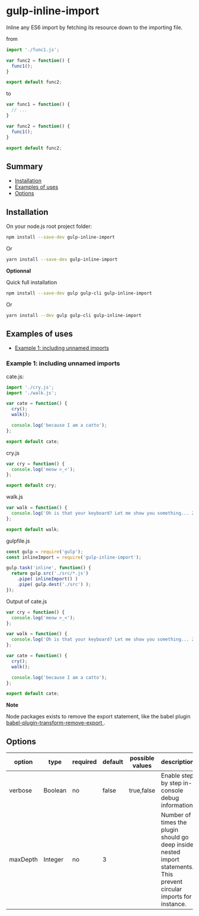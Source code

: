 # gulp-inline-import

Inline any ES6 import by fetching its resource down to the importing file.

from

```javascript
import './func1.js';

var func2 = function() {
  func1();
}

export default func2;
```

to

```javascript
var func1 = function() {
  // ...
}

var func2 = function() {
  func1();
}

export default func2;
```

## Summary

- [Installation](#installation)
- [Examples of uses](#examples-of-uses)
- [Options](#options)

## Installation

On your node.js root project folder:

```bash
npm install --save-dev gulp-inline-import
```
Or

```bash
yarn install --save-dev gulp-inline-import
```

**Optionnal**

Quick full installation

```bash
npm install --save-dev gulp gulp-cli gulp-inline-import
```

Or

```bash
yarn install --dev gulp gulp-cli gulp-inline-import
```

## Examples of uses

- [Example 1: including unnamed imports](#example-1-including-unnamed-imports)

### Example 1: including unnamed imports

cate.js:

```javascript
import './cry.js';
import './walk.js';

var cate = function() {
  cry();
  walk();

  console.log('because I am a catto');
};

export default cate;
```

cry.js

```javascript
var cry = function() {
  console.log('meow >_<');
};

export default cry;
```

walk.js

```javascript
var walk = function() {
  console.log('Oh is that your keyboard? Let me show you something... Zzz...');
};

export default walk;
```

gulpfile.js

```javascript
const gulp = require('gulp');
const inlineImport = require('gulp-inline-import');

gulp.task('inline', function() {
  return gulp.src('./src/*.js')
    .pipe( inlineImport() )
    .pipe( gulp.dest('./src') );
});
```

Output of cate.js

```javascript
var cry = function() {
  console.log('meow >_<');
};

var walk = function() {
  console.log('Oh is that your keyboard? Let me show you something... Zzz...');
};

var cate = function() {
  cry();
  walk();

  console.log('because I am a catto');
};

export default cate;
```

**Note**

Node packages exists to remove the export statement, like the babel plugin [babel-plugin-transform-remove-export
](https://www.npmjs.com/package/babel-plugin-transform-remove-export).

## Options

| option   | type    | required | default | possible values | description                                                                                                            |
|----------|---------|----------|---------|-----------------|------------------------------------------------------------------------------------------------------------------------|
| verbose  | Boolean | no       | false   | true,false      | Enable step by step in-console debug information                                                                       |
| maxDepth | Integer | no       | 3       |                 | Number of times the plugin should go deep inside nested import statements. This prevent circular imports for instance. |